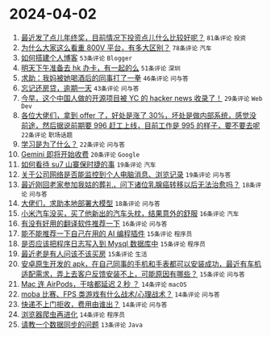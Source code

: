 # 2024-04-02

1. [最近发了点儿年终奖，目前情况下投资点儿什么比较好呢？](https://www.v2ex.com/t/1029007) `81条评论` `投资`
1. [为什么大家这么看重 800V 平台，有多大区别？](https://www.v2ex.com/t/1029056) `78条评论` `汽车`
1. [如何搭建个人博客](https://www.v2ex.com/t/1029023) `53条评论` `Blogger`
1. [明天下午准备去 hk 办卡，有一起的么](https://www.v2ex.com/t/1028982) `51条评论` `深圳`
1. [求助：我妈被她喝酒后的同事打了一拳](https://www.v2ex.com/t/1029004) `46条评论` `问与答`
1. [忘记还房贷，逾期一天](https://www.v2ex.com/t/1029111) `43条评论` `问与答`
1. [今早，这个中国人做的开源项目被 YC 的 hacker news 收录了！](https://www.v2ex.com/t/1029121) `29条评论` `Web Dev`
1. [各位大佬们，拿到 offer 了，好处是涨了 30%，坏处是做内部系统，感觉没前途，然后据说前期要 996 赶工上线，目前工作是 995 的样子，要不要去呢](https://www.v2ex.com/t/1029127) `22条评论` `职场话题`
1. [学习是为了什么？](https://www.v2ex.com/t/1029000) `22条评论` `问与答`
1. [Gemini 即将开始收费](https://www.v2ex.com/t/1028990) `20条评论` `Google`
1. [如何看待 su7 山寨保时捷的事](https://www.v2ex.com/t/1029085) `19条评论` `汽车`
1. [关于公司网络是否能监控到个人电脑消息、浏览记录](https://www.v2ex.com/t/1029005) `19条评论` `问与答`
1. [最近刚回老家参加我姑的葬礼，问下诸位乳腺癌转移以后无法治愈吗？](https://www.v2ex.com/t/1029102) `18条评论` `问与答`
1. [大佬们，求助本地部署大模型](https://www.v2ex.com/t/1028984) `18条评论` `问与答`
1. [小米汽车没买，买了他新出的汽车头枕，结果意外的舒服](https://www.v2ex.com/t/1029010) `16条评论` `汽车`
1. [有没有好用的翻译软件推荐一下](https://www.v2ex.com/t/1028978) `16条评论` `问与答`
1. [能不能推荐一下自己在用的 AI 编程插件](https://www.v2ex.com/t/1029052) `15条评论` `程序员`
1. [是否应该把程序日志写入到 Mysql 数据库中](https://www.v2ex.com/t/1029045) `15条评论` `程序员`
1. [最近老是有人问该不该买房](https://www.v2ex.com/t/1029028) `15条评论` `生活`
1. [安卓原生开发的 apk，在自己同事的手机和手表都可以安装成功，最近有车机适配需求，弄上去客户反馈安装不上，可能原因有哪些？](https://www.v2ex.com/t/1028985) `15条评论` `问与答`
1. [Mac 连 AirPods，干啥都延迟 2 秒 ？](https://www.v2ex.com/t/1029093) `14条评论` `macOS`
1. [moba 比赛、FPS 类游戏有什么战术/心理战术？](https://www.v2ex.com/t/1029070) `14条评论` `问与答`
1. [快递不上门拒收，费用由谁出？](https://www.v2ex.com/t/1029038) `14条评论` `问与答`
1. [浏览器爬虫再进化](https://www.v2ex.com/t/1028977) `14条评论` `程序员`
1. [请教一个数据同步的问题](https://www.v2ex.com/t/1029012) `13条评论` `Java`
